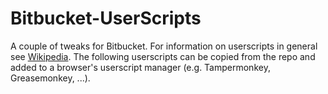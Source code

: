 # Bitbucket-UserScripts
A couple of tweaks for Bitbucket. 
For information on userscripts in general see [Wikipedia](https://en.wikipedia.org/wiki/Userscript).
The following userscripts can be copied from the repo and added to a browser's userscript manager (e.g. Tampermonkey, Greasemonkey, ...).

